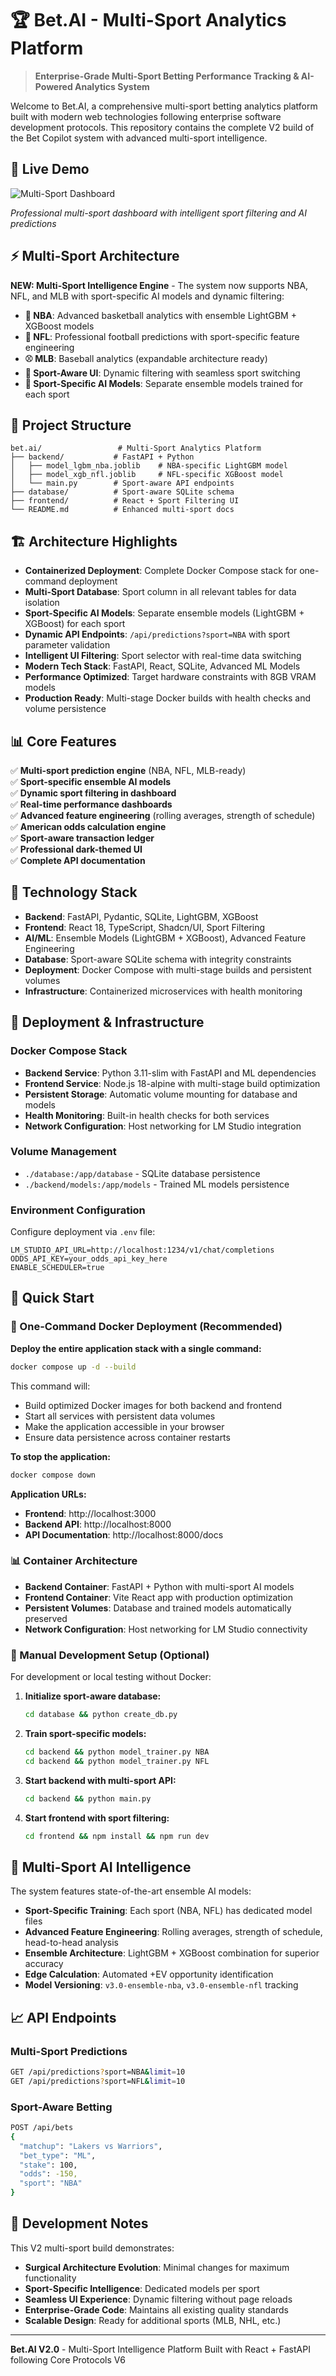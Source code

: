 # 🏆 Bet.AI - Multi-Sport Analytics Platform

> **Enterprise-Grade Multi-Sport Betting Performance Tracking & AI-Powered Analytics System**

Welcome to Bet.AI, a comprehensive multi-sport betting analytics platform built with modern web technologies following enterprise software development protocols. This repository contains the complete V2 build of the Bet Copilot system with advanced multi-sport intelligence.

## 🚀 Live Demo

![Multi-Sport Dashboard](https://github.com/user-attachments/assets/ec11d2f3-d1cc-4a54-a7ee-8e179c68edf0)

*Professional multi-sport dashboard with intelligent sport filtering and AI predictions*

## ⚡ Multi-Sport Architecture

**NEW: Multi-Sport Intelligence Engine** - The system now supports NBA, NFL, and MLB with sport-specific AI models and dynamic filtering:

- **🏀 NBA**: Advanced basketball analytics with ensemble LightGBM + XGBoost models
- **🏈 NFL**: Professional football predictions with sport-specific feature engineering  
- **⚾ MLB**: Baseball analytics (expandable architecture ready)
- **🎯 Sport-Aware UI**: Dynamic filtering with seamless sport switching
- **🤖 Sport-Specific AI Models**: Separate ensemble models trained for each sport

## 📁 Project Structure

```
bet.ai/                 # Multi-Sport Analytics Platform
├── backend/           # FastAPI + Python
│   ├── model_lgbm_nba.joblib    # NBA-specific LightGBM model
│   ├── model_xgb_nfl.joblib     # NFL-specific XGBoost model
│   └── main.py        # Sport-aware API endpoints
├── database/          # Sport-aware SQLite schema
├── frontend/          # React + Sport Filtering UI
└── README.md          # Enhanced multi-sport docs
```

## 🏗️ Architecture Highlights

- **Containerized Deployment**: Complete Docker Compose stack for one-command deployment
- **Multi-Sport Database**: Sport column in all relevant tables for data isolation
- **Sport-Specific AI Models**: Separate ensemble models (LightGBM + XGBoost) for each sport
- **Dynamic API Endpoints**: `/api/predictions?sport=NBA` with sport parameter validation
- **Intelligent UI Filtering**: Sport selector with real-time data switching
- **Modern Tech Stack**: FastAPI, React, SQLite, Advanced ML Models
- **Performance Optimized**: Target hardware constraints with 8GB VRAM models
- **Production Ready**: Multi-stage Docker builds with health checks and volume persistence

## 📊 Core Features

✅ **Multi-sport prediction engine** (NBA, NFL, MLB-ready)  
✅ **Sport-specific ensemble AI models**  
✅ **Dynamic sport filtering in dashboard**  
✅ **Real-time performance dashboards**  
✅ **Advanced feature engineering** (rolling averages, strength of schedule)  
✅ **American odds calculation engine**  
✅ **Sport-aware transaction ledger**  
✅ **Professional dark-themed UI**  
✅ **Complete API documentation**  

## 🎯 Technology Stack

- **Backend**: FastAPI, Pydantic, SQLite, LightGBM, XGBoost
- **Frontend**: React 18, TypeScript, Shadcn/UI, Sport Filtering  
- **AI/ML**: Ensemble Models (LightGBM + XGBoost), Advanced Feature Engineering
- **Database**: Sport-aware SQLite schema with integrity constraints
- **Deployment**: Docker Compose with multi-stage builds and persistent volumes
- **Infrastructure**: Containerized microservices with health monitoring

## 🐳 Deployment & Infrastructure

### Docker Compose Stack
- **Backend Service**: Python 3.11-slim with FastAPI and ML dependencies
- **Frontend Service**: Node.js 18-alpine with multi-stage build optimization  
- **Persistent Storage**: Automatic volume mounting for database and models
- **Health Monitoring**: Built-in health checks for both services
- **Network Configuration**: Host networking for LM Studio integration

### Volume Management
- `./database:/app/database` - SQLite database persistence
- `./backend/models:/app/models` - Trained ML models persistence

### Environment Configuration
Configure deployment via `.env` file:
```env
LM_STUDIO_API_URL=http://localhost:1234/v1/chat/completions
ODDS_API_KEY=your_odds_api_key_here
ENABLE_SCHEDULER=true
```

## 🚀 Quick Start

### 🐳 One-Command Docker Deployment (Recommended)

**Deploy the entire application stack with a single command:**

```bash
docker compose up -d --build
```

This command will:
- Build optimized Docker images for both backend and frontend
- Start all services with persistent data volumes
- Make the application accessible in your browser
- Ensure data persistence across container restarts

**To stop the application:**
```bash
docker compose down
```

**Application URLs:**
- **Frontend**: http://localhost:3000
- **Backend API**: http://localhost:8000
- **API Documentation**: http://localhost:8000/docs

### 📊 Container Architecture

- **Backend Container**: FastAPI + Python with multi-sport AI models
- **Frontend Container**: Vite React app with production optimization
- **Persistent Volumes**: Database and trained models automatically preserved
- **Network Configuration**: Host networking for LM Studio connectivity

### 🔧 Manual Development Setup (Optional)

For development or local testing without Docker:

1. **Initialize sport-aware database:**
   ```bash
   cd database && python create_db.py
   ```

2. **Train sport-specific models:**
   ```bash
   cd backend && python model_trainer.py NBA
   cd backend && python model_trainer.py NFL
   ```

3. **Start backend with multi-sport API:**
   ```bash
   cd backend && python main.py
   ```

4. **Start frontend with sport filtering:**
   ```bash
   cd frontend && npm install && npm run dev
   ```

## 🤖 Multi-Sport AI Intelligence

The system features state-of-the-art ensemble AI models:

- **Sport-Specific Training**: Each sport (NBA, NFL) has dedicated model files
- **Advanced Feature Engineering**: Rolling averages, strength of schedule, head-to-head analysis
- **Ensemble Architecture**: LightGBM + XGBoost combination for superior accuracy
- **Edge Calculation**: Automated +EV opportunity identification
- **Model Versioning**: `v3.0-ensemble-nba`, `v3.0-ensemble-nfl` tracking

## 📈 API Endpoints

### Multi-Sport Predictions
```bash
GET /api/predictions?sport=NBA&limit=10
GET /api/predictions?sport=NFL&limit=10
```

### Sport-Aware Betting
```bash
POST /api/bets
{
  "matchup": "Lakers vs Warriors",
  "bet_type": "ML",
  "stake": 100,
  "odds": -150,
  "sport": "NBA"
}
```

## 🔧 Development Notes

This V2 multi-sport build demonstrates:
- **Surgical Architecture Evolution**: Minimal changes for maximum functionality
- **Sport-Specific Intelligence**: Dedicated models per sport
- **Seamless UI Experience**: Dynamic filtering without page reloads  
- **Enterprise-Grade Code**: Maintains all existing quality standards
- **Scalable Design**: Ready for additional sports (MLB, NHL, etc.)

---

**Bet.AI V2.0** - Multi-Sport Intelligence Platform Built with React + FastAPI following Core Protocols V6
